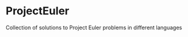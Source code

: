 ProjectEuler
============

Collection of solutions to Project Euler problems in different languages
